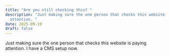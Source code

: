 ```yaml
---
title: "Are you still checking this? "
description: "Just making sure the one person that checks this website is paying
  attention. "
date: 2025-09-19
draft: false
---
```

Just making sure the one person that checks this website is paying attention. I have a CMS setup now.